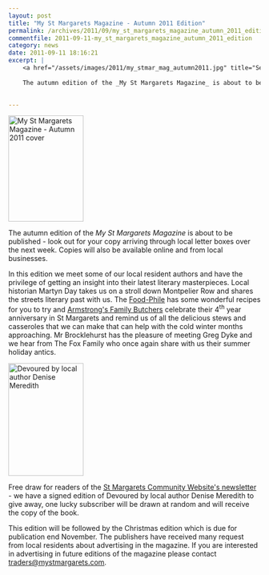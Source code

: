 ```yaml
---
layout: post
title: "My St Margarets Magazine - Autumn 2011 Edition"
permalink: /archives/2011/09/my_st_margarets_magazine_autumn_2011_edition.html
commentfile: 2011-09-11-my_st_margarets_magazine_autumn_2011_edition
category: news
date: 2011-09-11 18:16:21
excerpt: |
    <a href="/assets/images/2011/my_stmar_mag_autumn2011.jpg" title="See larger version of - My St Margarets Magazine - Autumn 2011 cover"><img src="/assets/images/2011/my_stmar_mag_autumn2011_thumb.jpg" width="150" height="212" alt="My St Margarets Magazine - Autumn 2011 cover" class="photo right" /></a>
    
    The autumn edition of the _My St Margarets Magazine_ is about to be published - look out for your copy arriving through local letter boxes over the next week. Copies will also be available online and from local businesses.
    

---
```


<a href="/assets/images/2011/my_stmar_mag_autumn2011.jpg" title="See larger version of - My St Margarets Magazine - Autumn 2011 cover"><img src="/assets/images/2011/my_stmar_mag_autumn2011_thumb.jpg" width="150" height="212" alt="My St Margarets Magazine - Autumn 2011 cover" class="photo right" /></a>

The autumn edition of the *My St Margarets Magazine* is about to be published - look out for your copy arriving through local letter boxes over the next week. Copies will also be available online and from local businesses.

In this edition we meet some of our local resident authors and have the privilege of getting an insight into their latest literary masterpieces. Local historian Martyn Day takes us on a stroll down Montpelier Row and shares the streets literary past with us. The [Food-Phile](http://www.mystmargarets.com/food/) has some wonderful recipes for you to try and [Armstrong's Family Butchers](http://www.mystmargarets.com/directory/food/200709131503) celebrate their 4<sup>th</sup> year anniversary in St Margarets and remind us of all the delicious stews and casseroles that we can make that can help with the cold winter months approaching. Mr Brocklehurst has the pleasure of meeting Greg Dyke and we hear from The Fox Family who once again share with us their summer holiday antics.

<a href="/assets/images/2011/devoured_meredith.jpg" title="See larger version of - Devoured by local author Denise Meredith"><img src="/assets/images/2011/devoured_meredith_thumb.jpg" width="150" height="225" alt="Devoured by local author Denise Meredith" class="photo right" /></a>

Free draw for readers of the [St Margarets Community Website's newsletter](/cgi-bin/newsletter.cgi) - we have a signed edition of Devoured by local author Denise Meredith to give away, one lucky subscriber will be drawn at random and will receive the copy of the book.

This edition will be followed by the Christmas edition which is due for publication end November. The publishers have received many request from local residents about advertising in the magazine. If you are interested in advertising in future editions of the magazine please contact <traders@mystmargarets.com>.
